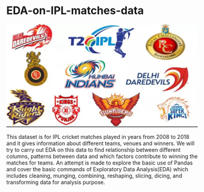 # EDA-on-IPL-matches-data

![ipl.png](ipl.png)
 
This dataset is for IPL cricket matches played in years from 2008 to 2018 and it gives information about different teams, venues and winners. We will try to carry out EDA on this data to find relationship between different columns, patterns between data and which factors contribute to winning  the matches for teams. 
An attempt is made to explore the basic use of Pandas and  cover the basic commands of Exploratory Data Analysis(EDA) which includes cleaning, munging, combining, reshaping, slicing, dicing, and transforming data for analysis purpose.
